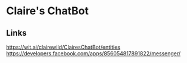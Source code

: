 # Claire's ChatBot

## Links

https://wit.ai/clairewild/ClairesChatBot/entities
https://developers.facebook.com/apps/856054817891822/messenger/
